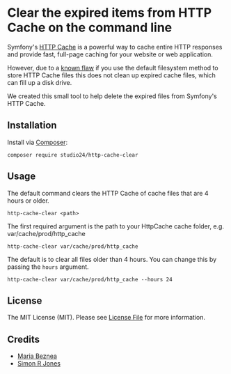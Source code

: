 # Clear the expired items from HTTP Cache on the command line

Symfony's [HTTP Cache](https://symfony.com/doc/current/http_cache.html) is a powerful way to cache entire HTTP responses 
and provide fast, full-page caching for your website or web application.

However, due to a [known flaw](https://github.com/symfony/symfony/pull/6855) if you use the default filesystem method to 
store HTTP Cache files this does not clean up expired cache files, which can fill up a disk drive.

We created this small tool to help delete the expired files from Symfony's HTTP Cache. 

## Installation

Install via [Composer](https://getcomposer.org/):

```
composer require studio24/http-cache-clear
```


## Usage

The default command clears the HTTP Cache of cache files that are 4 hours or older.

```
http-cache-clear <path>
```

The first required argument is the path to your HttpCache cache folder, e.g. var/cache/prod/http_cache

```
http-cache-clear var/cache/prod/http_cache
```

 
The default is to clear all files older than 4 hours. You can change this by passing the `hours` argument.

```
http-cache-clear var/cache/prod/http_cache --hours 24 
```

## License

The MIT License (MIT). Please see [License File](LICENSE.md) for more information.

## Credits

- [Maria Beznea](https://www.studio24.net/)
- [Simon R Jones](https://github.com/simonrjones)


